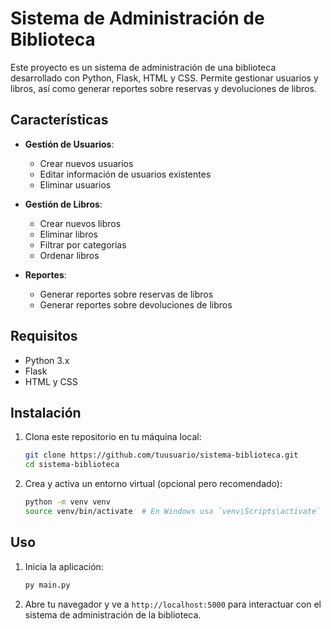 # Sistema de Administración de Biblioteca

Este proyecto es un sistema de administración de una biblioteca desarrollado con Python, Flask, HTML y CSS. Permite gestionar usuarios y libros, así como generar reportes sobre reservas y devoluciones de libros.

## Características

- **Gestión de Usuarios**:

  - Crear nuevos usuarios
  - Editar información de usuarios existentes
  - Eliminar usuarios

- **Gestión de Libros**:

  - Crear nuevos libros
  - Eliminar libros
  - Filtrar por categorias
  - Ordenar libros

- **Reportes**:
  - Generar reportes sobre reservas de libros
  - Generar reportes sobre devoluciones de libros

## Requisitos

- Python 3.x
- Flask
- HTML y CSS

## Instalación

1. Clona este repositorio en tu máquina local:

   ```bash
   git clone https://github.com/tuusuario/sistema-biblioteca.git
   cd sistema-biblioteca
   ```

2. Crea y activa un entorno virtual (opcional pero recomendado):

   ```bash
   python -m venv venv
   source venv/bin/activate  # En Windows usa `venv\Scripts\activate`
   ```

## Uso

1. Inicia la aplicación:

   ```bash
   py main.py
   ```

2. Abre tu navegador y ve a `http://localhost:5000` para interactuar con el sistema de administración de la biblioteca.
